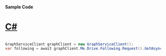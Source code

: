 #### Sample Code
# [C#](#tab/Csharp)

```C#

GraphServiceClient graphClient = new GraphServiceClient();
var following = await graphClient.Me.Drive.Following.Request().GetAsync();

```